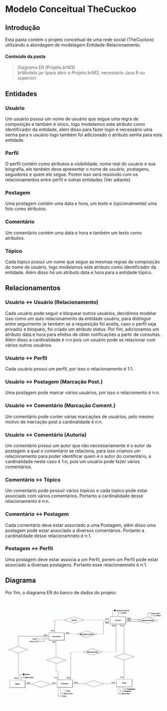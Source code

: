 # Modelo Conceitual TheCuckoo 
## Introdução
Esta pasta contém o projeto conceitual de uma rede social (TheCuckoo) utilizando a abordagem de modelagem Entidade-Relacionamento.

#### Conteúdo da pasta
> Diagrama ER (Projeto.brM3)<br>
> brModelo.jar (para abrir o Projeto.brM3, necessário Java 8 ou superior)

## Entidades
### Usuário
Um usuário possui um nome de usuário que segue uma regra de composição e também é único, logo modelamos este atributo como identificador da entidade, além disso para fazer login é necessário uma senha para o usuário logo também foi adicionado o atributo senha para esta entidade.

### Perfil
O perfil contém como atributos a visibilidade, nome real do usuário e sua biografia, ele também deve apresentar o nome de usuário, postagens, seguidores e quem ele segue. Porém isso será resolvido com os relacionamentos entre perfil e outras entidades (Ver adiante).

### Postagem
Uma postagem contém uma data e hora, um texto e (opcionalmente) uma foto como atributos.

### Comentário
Um comentário contém uma data e hora e também um texto como atributos.

### Tópico
Cada tópico possui um nome que segue as mesmas regras de composição do nome de usuário, logo modelamos este atributo como identificador da entidade. Além disso há um atributo data e hora para a entidade tópico.

## Relacionamentos
### Usuário <-> Usuário (Relacionamento)
Cada usuário pode seguir e bloquear outros usuários, decidimos modelar isso como um auto relacionamento da entidade usuário, para distinguir entre seguimento (e também se a requesição foi aceita, caso o perfil seja privado) e bloqueio, foi criado um atributo status. Por fim, adicionamos um atributo data e hora para efeitos de obter notificações a partir de consultas. Além disso a cardinalidade é n:n pois um usuário pode se relacionar com vários outros usuários.

### Usuário <-> Perfil
Cada usuário possui um perfil, por isso o relacionamento é 1:1.

### Usuário <-> Postagem (Marcação Post.)
Uma postagem pode marcar vários usuários, por isso o relaciomento é n:n.

### Usuário <-> Comentário (Marcação Coment.)
Um comentário pode conter várias marcações de usuários, pelo mesmo motivo de marcação post a cardinalidade é n:n.

### Usuário <-> Comentário (Autoria)
Um comentário possui um autor que não necessariamente é o autor da postagem a qual o comentário se relaciona, para isso criamos um relacionamento para poder identificar quem é o autor do comentário, a cardinalidade neste caso é 1:n, pois um usuário pode fazer vários comentários.

### Comentário <-> Tópico
Um comentario pode possuir vários topicos e cada topico pode estar associado com vários comentários. Portanto a cardinalidade desse relacionamento é n:n.

### Comentário <-> Postagem
Cada comentário deve estar associado a uma Postagem, além disso uma postagem pode estar associado a diversos comentários. Portanto a cardinalidade desse relacionamneto é n:1.

### Postagem <-> Perfil
Uma postagem deve estar associa a um Perfil, porem um Perfil pode estar associado a diversas postagens. Portanto esse relacionamneto é n:1.

## Diagrama 
Por fim, o diagrama ER do banco de dados do projeto:
 <p align="center">
 <img src="https://raw.githubusercontent.com/psmousinho/TheCuckoo/master/Conceitual/Diagrama.png">
 </p>
